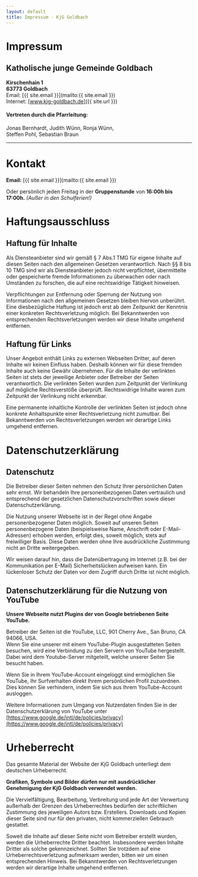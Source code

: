 ```yaml
---
layout: default
title: Impressum - KjG Goldbach
---
```


<div class="impressum-div">
<div class="impressum-body" markdown="1">

# Impressum

## Katholische junge Gemeinde Goldbach
**Kirschenhain 1**  
**63773 Goldbach**   
Email: [{{ site.email }}](mailto:{{ site.email }})    
Internet: [www.kjg-goldbach.de]({{ site.url }})   

#### Vertreten durch die Pfarrleitung:
Jonas Bernhardt, Judith Wünn, Ronja Wünn,    
Steffen Pohl, Sebastian Braun    

<!-- #### Verantwortlich für den Inhalt:
*\#TODO - Brauchen wir das?* -->

***

# Kontakt
**Email:** [{{ site.email }}](mailto:{{ site.email }})    
<!-- **Telefon:** *\#TODO* -->

Oder persönlich jeden Freitag in der **Gruppenstunde** von **16:00h bis 17:00h.**
 *(Außer in den Schulferien!)*

</div>

<div class="impressum-body" markdown="1" id="haftung">

# Haftungsausschluss

## Haftung für Inhalte

Als Diensteanbieter sind wir gemäß § 7 Abs.1 TMG für eigene Inhalte auf diesen Seiten nach den allgemeinen Gesetzen verantwortlich. Nach §§ 8 bis 10 TMG sind wir als Diensteanbieter jedoch nicht verpflichtet, übermittelte oder gespeicherte fremde Informationen zu überwachen oder nach Umständen zu forschen, die auf eine rechtswidrige Tätigkeit hinweisen.

Verpflichtungen zur Entfernung oder Sperrung der Nutzung von Informationen nach den allgemeinen Gesetzen bleiben hiervon unberührt. Eine diesbezügliche Haftung ist jedoch erst ab dem Zeitpunkt der Kenntnis einer konkreten Rechtsverletzung möglich. Bei Bekanntwerden von entsprechenden Rechtsverletzungen werden wir diese Inhalte umgehend entfernen.

## Haftung für Links

Unser Angebot enthält Links zu externen Webseiten Dritter, auf deren Inhalte wir keinen Einfluss haben. Deshalb können wir für diese fremden Inhalte auch keine Gewähr übernehmen. Für die Inhalte der verlinkten Seiten ist stets der jeweilige Anbieter oder Betreiber der Seiten verantwortlich. Die verlinkten Seiten wurden zum Zeitpunkt der Verlinkung auf mögliche Rechtsverstöße überprüft. Rechtswidrige Inhalte waren zum Zeitpunkt der Verlinkung nicht erkennbar.

Eine permanente inhaltliche Kontrolle der verlinkten Seiten ist jedoch ohne konkrete Anhaltspunkte einer Rechtsverletzung nicht zumutbar. Bei Bekanntwerden von Rechtsverletzungen werden wir derartige Links umgehend entfernen.

</div>

<div class="impressum-body" markdown="1" id="datenschutz">

# Datenschutzerklärung

## Datenschutz

Die Betreiber dieser Seiten nehmen den Schutz Ihrer persönlichen Daten sehr ernst. Wir behandeln Ihre personenbezogenen Daten vertraulich und entsprechend der gesetzlichen Datenschutzvorschriften sowie dieser Datenschutzerklärung.

Die Nutzung unserer Webseite ist in der Regel ohne Angabe personenbezogener Daten möglich. Soweit auf unseren Seiten personenbezogene Daten (beispielsweise Name, Anschrift oder E-Mail-Adressen) erhoben werden, erfolgt dies, soweit möglich, stets auf freiwilliger Basis. Diese Daten werden ohne Ihre ausdrückliche Zustimmung nicht an Dritte weitergegeben.

Wir weisen darauf hin, dass die Datenübertragung im Internet (z.B. bei der Kommunikation per E-Mail) Sicherheitslücken aufweisen kann. Ein lückenloser Schutz der Daten vor dem Zugriff durch Dritte ist nicht möglich.



## Datenschutzerklärung für die Nutzung von YouTube

**Unsere Webseite nutzt Plugins der von Google betriebenen Seite YouTube.**   

Betreiber der Seiten ist die YouTube, LLC, 901 Cherry Ave., San Bruno, CA 94066, USA.    
Wenn Sie eine unserer mit einem YouTube-Plugin ausgestatteten Seiten besuchen, wird eine Verbindung zu den Servern von YouTube hergestellt. Dabei wird dem Youtube-Server mitgeteilt, welche unserer Seiten Sie besucht haben.

Wenn Sie in Ihrem YouTube-Account eingeloggt sind ermöglichen Sie YouTube, Ihr Surfverhalten direkt Ihrem persönlichen Profil zuzuordnen. Dies können Sie verhindern, indem Sie sich aus Ihrem YouTube-Account ausloggen.

Weitere Informationen zum Umgang von Nutzerdaten finden Sie in der Datenschutzerklärung von YouTube unter [https://www.google.de/intl/de/policies/privacy](https://www.google.de/intl/de/policies/privacy)

</div>

<div class="impressum-body" markdown="1" id="copyright">

# Urheberrecht

Das gesamte Material der Website der KjG Goldbach unterliegt dem deutschen Urheberrecht.

**Grafiken, Symbole und Bilder dürfen nur mit ausdrücklicher Genehmigung der KjG Goldbach verwendet werden.**

Die Vervielfältigung, Bearbeitung, Verbreitung und jede Art der Verwertung außerhalb der Grenzen des Urheberrechtes bedürfen der schriftlichen Zustimmung des jeweiligen Autors bzw. Erstellers. Downloads und Kopien dieser Seite sind nur für den privaten, nicht kommerziellen Gebrauch gestattet.

Soweit die Inhalte auf dieser Seite nicht vom Betreiber erstellt wurden, werden die Urheberrechte Dritter beachtet. Insbesondere werden Inhalte Dritter als solche gekennzeichnet. Sollten Sie trotzdem auf eine Urheberrechtsverletzung aufmerksam werden, bitten wir um einen entsprechenden Hinweis. Bei Bekanntwerden von Rechtsverletzungen werden wir derartige Inhalte umgehend entfernen.

</div>
</div>
